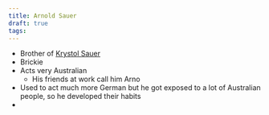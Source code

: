 ```yaml
---
title: Arnold Sauer
draft: true
tags:
---
```


- Brother of [Krystol Sauer](Krystol%20Sauer.md)
- Brickie
- Acts very Australian
	- His friends at work call him Arno
- Used to act much more German but he got exposed to a lot of Australian people, so he developed their habits
- 